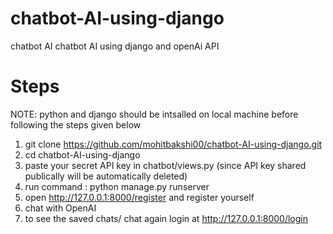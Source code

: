 # chatbot-AI-using-django
chatbot AI chatbot AI using django and openAi API

# Steps 

NOTE: python and django should be intsalled on local machine before following the steps given below

1. git clone https://github.com/mohitbakshi00/chatbot-AI-using-django.git
2. cd chatbot-AI-using-django
3. paste your secret API key in chatbot/views.py (since API key shared publically will be automatically deleted)
4. run command : python manage.py runserver
5. open http://127.0.0.1:8000/register and register yourself
6. chat with OpenAI
7. to see the saved chats/ chat again login at http://127.0.0.1:8000/login
